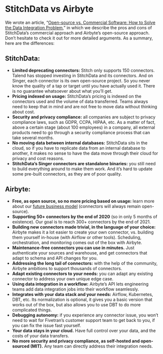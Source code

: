 # StitchData vs Airbyte

We wrote an article, “[Open-source vs. Commercial Software: How to Solve the Data Integration Problem](https://airbyte.io/articles/data-engineering-thoughts/open-source-vs-commercial-software-how-to-better-solve-data-integration/),” in which we describe the pros and cons of StitchData’s commercial approach and Airbyte’s open-source approach. Don’t hesitate to check it out for more detailed arguments. As a summary, here are the differences:

## StitchData:

* **Limited deprecating connectors:** Stitch only supports 150 connectors. Talend has stopped investing in StitchData and its connectors. And on Singer, each connector is its own open-source project. So you never know the quality of a tap or target until you have actually used it. There is no guarantee whatsoever about what you’ll get.
* **Pricing indexed on usage:** StitchData’s pricing is indexed on the connectors used and the volume of data transferred. Teams always need to keep that in mind and are not free to move data without thinking about cost. 
* **Security and privacy compliance:** all companies are subject to privacy compliance laws, such as GDPR, CCPA, HIPAA, etc. As a matter of fact, above a certain stage \(about 100 employees\) in a company, all external products need to go through a security compliance process that can take several months. 
* **No moving data between internal databases:** StitchData sits in the cloud, so if you have to replicate data from an internal database to another, it makes no sense to have the data move through their cloud for privacy and cost reasons. 
* **StitchData’s Singer connectors are standalone binaries:** you still need to build everything around to make them work. And it’s hard to update some pre-built connectors, as they are of poor quality. 

## Airbyte:

* **Free, as open source, so no more pricing based on usage:** learn more about our [future business model](../../company-handbook/business-model.md) \(connectors will always remain open-source\). 
* **Supporting 50+ connectors by the end of 2020** \(so in only 5 months of existence\). Our goal is to reach 300+ connectors by the end of 2021.
* **Building new connectors made trivial, in the language of your choice:** Airbyte makes it a lot easier to create your own connector, vs. building them yourself in-house \(with Airflow or other tools\). Scheduling, orchestration, and monitoring comes out of the box with Airbyte.
* **Maintenance-free connectors you can use in minutes.** Just authenticate your sources and warehouse, and get connectors that adapt to schema and API changes for you.
* **Addressing the long tail of connectors:** with the help of the community, Airbyte ambitions to support thousands of connectors. 
* **Adapt existing connectors to your needs:** you can adapt any existing connector to address your own unique edge case.
* **Using data integration in a workflow:** Airbyte’s API lets engineering teams add data integration jobs into their workflow seamlessly.
* **Integrates with your data stack and your needs:** Airflow, Kubernetes, DBT, etc. Its normalization is optional, it gives you a basic version that works out of the box, but also allows you to use DBT to do more complicated things.
* **Debugging autonomy:** if you experience any connector issue, you won’t need to wait for Fivetran’s customer support team to get back to you, if you can fix the issue fast yourself. 
* **Your data stays in your cloud.** Have full control over your data, and the costs of your data transfers.
* **No more security and privacy compliance, as self-hosted and open-sourced \(MIT\).** Any team can directly address their integration needs.

